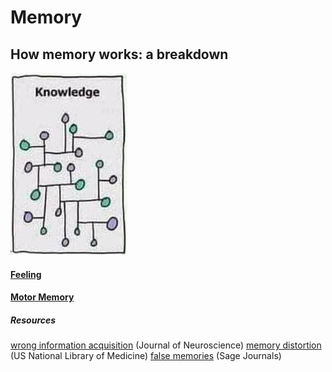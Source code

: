 # Memory

## How memory works: a breakdown

![](/assets/images/knowledge.png)

#### [Feeling](/learning/memory/feeling.md)

#### [Motor Memory](/learning/memory/motor-memory.md)

##### Resources

[wrong information acquisition](https://www.jneurosci.org/content/34/6/2203) (Journal of Neuroscience)
[memory distortion](https://www.ncbi.nlm.nih.gov/pmc/articles/PMC4183265/) (US National Library of Medicine)
[false memories](https://journals.sagepub.com/doi/10.1177/0956797614562862) (Sage Journals)